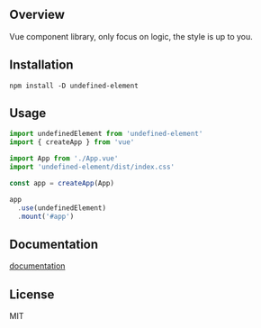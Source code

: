 ## Overview

Vue component library, only focus on logic, the style is up to you.

## Installation

```
npm install -D undefined-element
```

## Usage

```js
import undefinedElement from 'undefined-element'
import { createApp } from 'vue'

import App from './App.vue'
import 'undefined-element/dist/index.css'

const app = createApp(App)

app
  .use(undefinedElement)
  .mount('#app')
```

## Documentation

<a href="http://120.77.148.28">documentation</a>

## License

MIT
